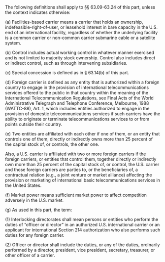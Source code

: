 The following definitions shall apply to §§ 63.09-63.24 of this part, unless the context indicates otherwise:

(a) Facilities-based carrier means a carrier that holds an ownership, indefeasible-right-of-user, or leasehold interest in bare capacity in the U.S. end of an international facility, regardless of whether the underlying facility is a common carrier or non-common carrier submarine cable or a satellite system.

(b) Control includes actual working control in whatever manner exercised and is not limited to majority stock ownership. Control also includes direct or indirect control, such as through intervening subsidiaries.

(c) Special concession is defined as in § 63.14(b) of this part.

(d) Foreign carrier is defined as any entity that is authorized within a foreign country to engage in the provision of international telecommunications services offered to the public in that country within the meaning of the International Telecommunication Regulations, see Final Acts of the World Administrative Telegraph and Telephone Conference, Melbourne, 1988 (WATTC-88), Art. 1, which includes entities authorized to engage in the provision of domestic telecommunications services if such carriers have the ability to originate or terminate telecommunications services to or from points outside their country.

(e) Two entities are affiliated with each other if one of them, or an entity that controls one of them, directly or indirectly owns more than 25 percent of the capital stock of, or controls, the other one.

Also, a U.S. carrier is affiliated with two or more foreign carriers if the foreign carriers, or entities that control them, together directly or indirectly own more than 25 percent of the capital stock of, or control, the U.S. carrier and those foreign carriers are parties to, or the beneficiaries of, a contractual relation (e.g., a joint venture or market alliance) affecting the provision or marketing of international basic telecommunications services in the United States.

(f) Market power means sufficient market power to affect competition adversely in the U.S. market.

(g) As used in this part, the term:

(1) Interlocking directorates shall mean persons or entities who perform the duties of “officer or director” in an authorized U.S. international carrier or an applicant for international Section 214 authorization who also performs such duties for any foreign carrier.

(2) Officer or director shall include the duties, or any of the duties, ordinarily performed by a director, president, vice president, secretary, treasurer, or other officer of a carrier.
              

